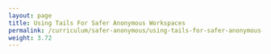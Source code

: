 ```yaml
---
layout: page
title: Using Tails For Safer Anonymous Workspaces
permalink: /curriculum/safer-anonymous/using-tails-for-safer-anonymous-workspaces/
weight: 3.72
---
```

